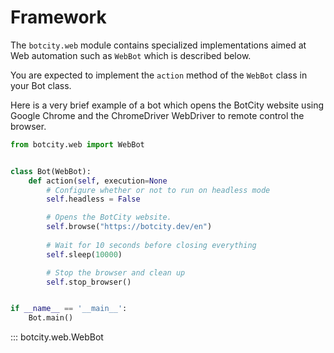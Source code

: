 # Framework

The `botcity.web` module contains specialized implementations aimed at Web automation
such as `WebBot` which is described below.

You are expected to implement the `action` method of the `WebBot` class in
your Bot class.

Here is a very brief example of a bot which opens the BotCity website using Google Chrome and 
the ChromeDriver WebDriver to remote control the browser.

```python
from botcity.web import WebBot


class Bot(WebBot):
    def action(self, execution=None
        # Configure whether or not to run on headless mode
        self.headless = False

        # Opens the BotCity website.
        self.browse("https://botcity.dev/en")
        
        # Wait for 10 seconds before closing everything
        self.sleep(10000)

        # Stop the browser and clean up
        self.stop_browser()


if __name__ == '__main__':
    Bot.main()
```

::: botcity.web.WebBot